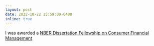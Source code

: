 ```yaml
---
layout: post
date: 2022-10-22 15:59:00-0400
inline: true
---
```


I was awarded a [NBER Dissertation Fellowship on Consumer Financial Management](https://www.nber.org/programs-projects/projects-and-centers/8157-graduate-student-fellowships-consumer-financial-management)

